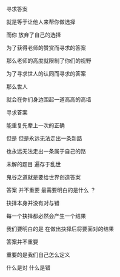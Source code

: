 寻求答案

就是等于让他人来帮你做选择

而你 放弃了自己的选择 

为了获得老师的赞赏而寻求的答案

 那么老师的高度就限制了你们的视野

 为了寻求世人的认同而寻求的答案

 那么世人 

就会在你们身边围起一道高高的高墙 

寻求答案

能重复先辈上一次的正确 

但是 但是永远无法走出一条新路 

也永远无法走出一条属于自己的路 

未解的题目 遍存于乱世 

鬼谷之道就是要给世界创造答案 

答案 并不重要 最需要明白的是什么 ？

抉择本身并没有对与错 

每一个抉择都必然会产生一个结果 

我们要明白的是 在做出抉择后将要面对的结果 

答案并不重要 

重要的是我们自己怎么定义

什么是对 什么是错
